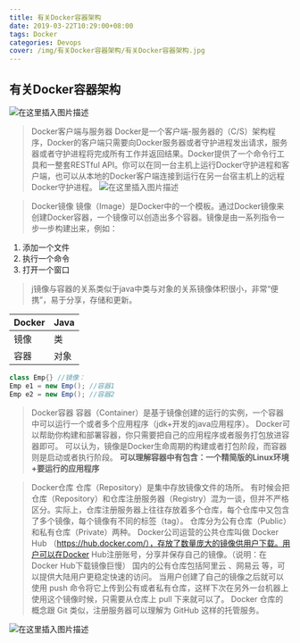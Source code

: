 ```yaml
---
title: 有关Docker容器架构
date: 2019-03-22T10:29:00+08:00
tags: Docker
categories: Devops
cover: /img/有关Docker容器架构/有关Docker容器架构.jpg
---
```


## 有关Docker容器架构

![在这里插入图片描述](https://img-blog.csdnimg.cn/20190408110120125.png?x-oss-process=image/watermark,type_ZmFuZ3poZW5naGVpdGk,shadow_10,text_aHR0cHM6Ly9ibG9nLmNzZG4ubmV0L3FxXzQwOTQ4Nzk1,size_16,color_FFFFFF,t_70)

>Docker客户端与服务器
>Docker是一个客户端-服务器的（C/S）架构程序，Docker的客户端只需要向Docker服务器或者守护进程发出请求，服务器或者守护进程将完成所有工作并返回结果。Docker提供了一个命令行工具和一整套RESTful API。你可以在同一台主机上运行Docker守护进程和客户端，也可以从本地的Docker客户端连接到运行在另一台宿主机上的远程Docker守护进程。
>![在这里插入图片描述](https://img-blog.csdnimg.cn/20190408110539327.png?x-oss-process=image/watermark,type_ZmFuZ3poZW5naGVpdGk,shadow_10,text_aHR0cHM6Ly9ibG9nLmNzZG4ubmV0L3FxXzQwOTQ4Nzk1,size_16,color_FFFFFF,t_70)

>Docker镜像
>镜像（Image）是Docker中的一个模板。通过Docker镜像来创建Docker容器，一个镜像可以创造出多个容器。镜像是由一系列指令一步一步构建出来，例如：
>

 1. 添加一个文件
 2. 执行一个命令
 3. 打开一个窗口

>j镜像与容器的关系类似于java中类与对象的关系镜像体积很小，非常“便携”，易于分享，存储和更新。
>
| Docker | Java |
|--|--|
| 镜像| 类 |
| 容器| 对象 |

```java
class Emp{} //镜像：
Emp e1 = new Emp(); //容器1
Emp e2 = new Emp(); //容器2
```

>Docker容器
>容器（Container）是基于镜像创建的运行的实例，一个容器中可以运行一个或者多个应用程序（jdk+开发的java应用程序）。
>Docker可以帮助你构建和部署容器，你只需要把自己的应用程序或者服务打包放进容器即可。
>可以认为，镜像是Docker生命周期的构建或者打包阶段，而容器则是启动或者执行阶段。
><strong>可以理解容器中有包含：一个精简版的Linux环境+要运行的应用程序</strong>

>Docker仓库
>仓库（Repository）是集中存放镜像文件的场所。
>有时候会把仓库（Repository）和仓库注册服务器（Registry）混为一谈，但并不严格区分。实际上，仓库注册服务器上往往存放着多个仓库，每个仓库中又包含了多个镜像，每个镜像有不同的标签（tag）。
>仓库分为公有仓库（Public）和私有仓库（Private）两种。
>Docker公司运营的公共仓库叫做 Docker Hub （<https://hub.docker.com/），存放了数量庞大的镜像供用户下载。用户可以在Docker> Hub注册账号，分享并保存自己的镜像。（说明：在Docker Hub下载镜像巨慢）
>国内的公有仓库包括阿里云 、网易云 等，可以提供大陆用户更稳定快速的访问。
>当用户创建了自己的镜像之后就可以使用 push 命令将它上传到公有或者私有仓库，这样下次在另外一台机器上使用这个镜像时候，只需要从仓库上 pull 下来就可以了。
>Docker 仓库的概念跟 Git 类似，注册服务器可以理解为 GitHub 这样的托管服务。

![在这里插入图片描述](https://img-blog.csdnimg.cn/20190408112040550.png?x-oss-process=image/watermark,type_ZmFuZ3poZW5naGVpdGk,shadow_10,text_aHR0cHM6Ly9ibG9nLmNzZG4ubmV0L3FxXzQwOTQ4Nzk1,size_16,color_FFFFFF,t_70)
